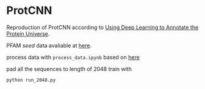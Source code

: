 # ProtCNN
Reproduction of ProtCNN according to [Using Deep Learning to Annotate the Protein Universe](https://www.biorxiv.org/content/10.1101/626507v2.full).

PFAM *seed* data avaliable at [here](https://console.cloud.google.com/storage/browser/brain-genomics-public/research/proteins/pfam/random_split).

process data with `process_data.ipynb` based on [here](https://github.com/anindya-vedant/Genetic-ProtCNN/blob/master/Notebooks/Pfam_protein_sequence_classification_full.ipynb)

pad all the sequences to length of 2048
train with
```shell
python run_2048.py
```
